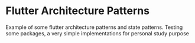 # Flutter Architecture Patterns
Example of some flutter architecture patterns and state patterns. Testing some packages, a very simple implementations for personal study purpose
